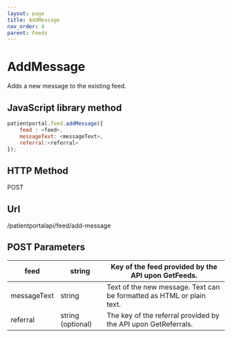 ```yaml
---
layout: page
title: AddMessage
nav_order: 4
parent: Feeds
---
```


# AddMessage

Adds a new message to the existing feed.

## JavaScript library method

```javascript
patientportal.feed.addMessage({
    feed : <feed>,
    messageText: <messageText>,
    referral:<referral>
});
```

## HTTP Method

POST

## ****Url****

/patientportalapi/feed/add-message

## POST Parameters

| feed | string | Key of the feed provided by the API upon GetFeeds. |
| --- | --- | --- |
| messageText | string | Text of the new message. Text can be formatted as HTML or plain text. |
| referral | string (optional) | The key of the referral provided by the API upon GetReferrals. |
